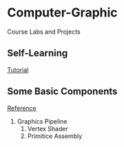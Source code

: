 # Computer-Graphic
Course Labs and Projects
## Self-Learning
[Tutorial](https://learnopengl-cn.github.io/01%20Getting%20started/03%20Hello%20Window/)
## Some Basic Components
[Reference](https://learnopengl-cn.github.io/01%20Getting%20started/04%20Hello%20Triangle/)
1. Graphics Pipeline
	1. Vertex Shader
	2. Primitice Assembly
